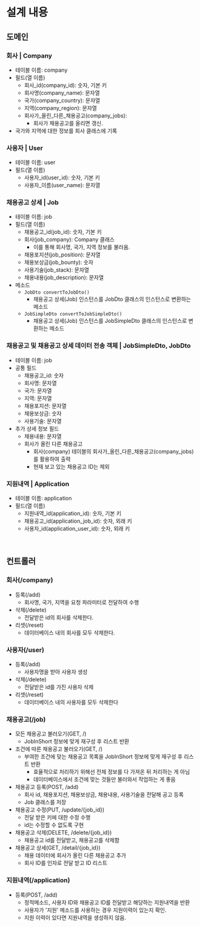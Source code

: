 # 설계 내용

## 도메인
### 회사 | Company
* 테이블 이름: company
* 필드(열 이름)
    - 회사_id(company_id): 숫자, 기본 키
    - 회사명(company_name): 문자열
    - 국가(company_country): 문자열
    - 지역(company_region): 문자열
    - 회사가_올린_다른_채용공고(company_jobs): 
        + 회사가 채용공고를 올리면 갱신.
* 국가와 지역에 대한 정보를 회사 클래스에 기록

### 사용자 | User
* 테이블 이름: user
* 필드(열 이름)
    - 사용자_id(user_id): 숫자, 기본 키
    - 사용자_이름(user_name): 문자열

### 채용공고 상세 | Job
* 테이블 이름: job
* 필드(열 이름)
    - 채용공고_id(job_id): 숫자, 기본 키
    - 회사(job_company): Company 클래스
        + 이를 통해 회사명, 국가, 지역 정보를 불러옴.
    - 채용포지션(job_position): 문자열
    - 채용보상금(job_bounty): 숫자
    - 사용기술(job_stack): 문자열
    - 채용내용(job_description): 문자열
* 메소드
    - `JobDto convertToJobDto()`
        + 채용공고 상세(Job) 인스턴스를 JobDto 클래스의 인스턴스로 변환하는 메소드
    - `JobSimpleDto convertToJobSimpleDto()`
        + 채용공고 상세(Job) 인스턴스를 JobSimpleDto 클래스의 인스턴스로 변환하는 메소드

### 채용공고 및 채용공고 상세 데이터 전송 객체 | JobSimpleDto, JobDto
* 테이블 이름: job
* 공통 필드
    - 채용공고_id: 숫자
    - 회사명: 문자열
    - 국가: 문자열
    - 지역: 문자열
    - 채용포지션: 문자열
    - 채용보상금: 숫자
    - 사용기술: 문자열
* 추가 상세 정보 필드
    - 채용내용: 문자열
    - 회사가 올린 다른 채용공고
        + 회사(company) 테이블의 회사가_올린_다른_채용공고(company_jobs)를 활용하여 출력
        + 현재 보고 있는 채용공고 ID는 제외

### 지원내역 | Application
* 테이블 이름: application
* 필드(열 이름)
    - 지원내역_id(application_id): 숫자, 기본 키
    - 채용공고_id(application_job_id): 숫자, 외래 키
    - 사용자_id(application_user_id): 숫자, 외래 키

<br>

## 컨트롤러
### 회사(/company)
* 등록(/add)
    - 회사명, 국가, 지역을 요청 파라미터로 전달하여 수행
* 삭제(/delete)
    - 전달받은 id의 회사를 삭제한다.
* 리셋(/reset)
    - 데이터베이스 내의 회사를 모두 삭제한다.

### 사용자(/user)
* 등록(/add)
    - 사용자명을 받아 사용자 생성
* 삭제(/delete)
    - 전달받은 id를 가진 사용자 삭제
* 리셋(/reset)
    - 데이터베이스 내의 사용자를 모두 삭제한다

### 채용공고(/job)
* 모든 채용공고 불러오기(GET, /)
    - JobInShort 정보에 맞게 재구성 후 리스트 반환
* 조건에 따른 채용공고 불러오기(GET, /)
    - 부여한 조건에 맞는 채용공고 목록을 JobInShort 정보에 맞게 재구성 후 리스트 반환 
        + 효율적으로 처리하기 위해선 전체 정보를 다 가져온 뒤 처리하는 게 아님
        + 데이터베이스에서 조건에 맞는 것들만 불러와서 작업하는 게 좋음
* 채용공고 등록(POST, /add)
    - 회사 id, 채용포지션, 채용보상금, 채용내용, 사용기술을 전달해 공고 등록
    - Job 클래스를 저장
* 채용공고 수정(PUT, /update/{job_id})
    - 전달 받은 키에 대한 수정 수행
    - id는 수정할 수 없도록 구현
* 채용공고 삭제(DELETE, /delete/{job_id})
    - 채용공고 id를 전달받고, 채용공고를 삭제함
* 채용공고 상세(GET, /detail/{job_id})
    - 채용 데이터에 회사가 올린 다른 채용공고 추가
    - 회사 ID를 인자로 전달 받고 ID 리스트 

### 지원내역(/application)
* 등록(POST, /add)
    - 정적메소드, 사용자 ID와 채용공고 ID를 전달받고 해당하는 지원내역을 반환
    - 사용자가 '지원' 메소드를 사용하는 경우 지원이력이 있는지 확인.
    - 지원 이력이 있다면 지원내역을 생성하지 않음.